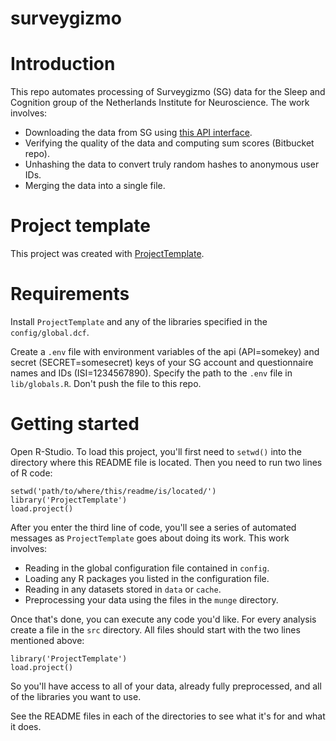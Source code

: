 # surveygizmo

# Introduction
This repo automates processing of Surveygizmo (SG) data for the Sleep and Cognition group of the Netherlands Institute for Neuroscience. The work involves:

* Downloading the data from SG using [this API interface](https://github.com/btlindert/rsurveygizmo).
* Verifying the quality of the data and computing sum scores (Bitbucket repo).
* Unhashing the data to convert truly random hashes to anonymous user IDs.
* Merging the data into a single file.

# Project template
This project was created with [ProjectTemplate](http://projecttemplate.net).

# Requirements
Install `ProjectTemplate` and any of the libraries specified in the `config/global.dcf`.

Create a `.env` file with environment variables of the api (API=somekey) and secret (SECRET=somesecret) keys of your SG account and questionnaire names and IDs (ISI=1234567890). Specify the path to the `.env` file in `lib/globals.R`. Don't push the file to this repo.

# Getting started
Open R-Studio. To load this project, you'll first need to `setwd()` into the directory where this README file is located. Then you need to run two
lines of R code:

```
setwd('path/to/where/this/readme/is/located/')
library('ProjectTemplate')
load.project()
```

After you enter the third line of code, you'll see a series of automated
messages as `ProjectTemplate` goes about doing its work. This work involves:
* Reading in the global configuration file contained in `config`.
* Loading any R packages you listed in the configuration file.
* Reading in any datasets stored in `data` or `cache`.
* Preprocessing your data using the files in the `munge` directory.

Once that's done, you can execute any code you'd like. For every analysis
create a file in the `src` directory. All files should start with the two lines mentioned above:

```
library('ProjectTemplate')
load.project()
```

So you'll have access to all of your data, already fully preprocessed, and
all of the libraries you want to use.

See the README files in each of the directories to see what it's for and what it does.
